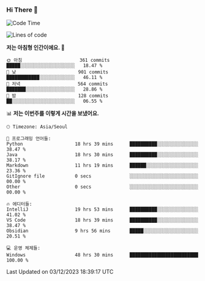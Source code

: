 ### Hi There 👋


<!---
- 👋 Hi, I’m @muyaaho
- 👀 I’m interested in ...
- 🌱 I’m currently learning ...
- 💞️ I’m looking to collaborate on ...
- 📫 How to reach me ...
--->
<!--- plz
muyaaho/muyaaho is a ✨ special ✨ repository because its `README.md` (this file) appears on your GitHub profile.
You can click the Preview link to take a look at your changes.
<a href="https://hits.seeyoufarm.com"><img src="https://hits.seeyoufarm.com/api/count/incr/badge.svg?url=https%3A%2F%2Fgithub.com%2Fejaman&count_bg=%23000000&title_bg=%23000000&icon=github.svg&icon_color=%23FFFFFF&title=Github&edge_flat=true"/></a>
   --->
   
<!--START_SECTION:waka-->
![Code Time](http://img.shields.io/badge/Code%20Time-290%20hrs%2010%20mins-blue)

![Lines of code](https://img.shields.io/badge/%EC%A0%80%EB%8A%94%20%EC%97%AC%ED%83%9C%EA%B9%8C%EC%A7%80%20-661.5%20thousand%20%EC%A4%84%EC%9D%98%20%EC%BD%94%EB%93%9C%EB%A5%BC%20%EC%9E%91%EC%84%B1%ED%96%88%EC%96%B4%EC%9A%94.-blue)

**저는 아침형 인간이에요. 🐤** 

```text
🌞 아침                     361 commits         █████░░░░░░░░░░░░░░░░░░░░   18.47 % 
🌆 낮　                     901 commits         ████████████░░░░░░░░░░░░░   46.11 % 
🌃 저녁                     564 commits         ███████░░░░░░░░░░░░░░░░░░   28.86 % 
🌙 밤　                     128 commits         ██░░░░░░░░░░░░░░░░░░░░░░░   06.55 % 
```


📊 **저는 이번주를 이렇게 시간을 보냈어요.** 

```text
🕑︎ Timezone: Asia/Seoul

💬 프로그래밍 언어들: 
Python                   18 hrs 39 mins      ██████████░░░░░░░░░░░░░░░   38.47 % 
Java                     18 hrs 30 mins      ██████████░░░░░░░░░░░░░░░   38.17 % 
Markdown                 11 hrs 19 mins      ██████░░░░░░░░░░░░░░░░░░░   23.36 % 
GitIgnore file           0 secs              ░░░░░░░░░░░░░░░░░░░░░░░░░   00.00 % 
Other                    0 secs              ░░░░░░░░░░░░░░░░░░░░░░░░░   00.00 % 

🔥 에디터들: 
IntelliJ                 19 hrs 53 mins      ██████████░░░░░░░░░░░░░░░   41.02 % 
VS Code                  18 hrs 39 mins      ██████████░░░░░░░░░░░░░░░   38.47 % 
Obsidian                 9 hrs 56 mins       █████░░░░░░░░░░░░░░░░░░░░   20.51 % 

💻 운영 체제들: 
Windows                  48 hrs 30 mins      █████████████████████████   100.00 % 
```


 Last Updated on 03/12/2023 18:39:17 UTC
<!--END_SECTION:waka-->

